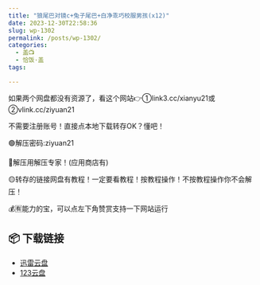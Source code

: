 ```yaml
---
title: "狼尾巴对镜c+兔子尾巴+白净乖巧校服男孩(x12)"
date: 2023-12-30T22:58:36
slug: wp-1302
permalink: /posts/wp-1302/
categories:
  - 盖📺
  - 恰饭·盖
tags:

---
```


如果两个网盘都没有资源了，看这个网站👉①link3.cc/xianyu21或②vlink.cc/ziyuan21

不需要注册账号！直接点本地下载转存OK？懂吧！

🟢解压密码:ziyuan21

🔵解压用解压专家！(应用商店有)

🟡转存的链接网盘有教程！一定要看教程！按教程操作！不按教程操作你不会解压！

💰🈶能力的宝，可以点左下角赞赏支持一下网站运行

## 📦 下载链接
- [迅雷云盘](https://blziyuan21.com/pay-download/1302?key=d4f9eb6f41&down_id=0)
- [123云盘](https://blziyuan21.com/pay-download/1302?key=d4f9eb6f41&down_id=1)

